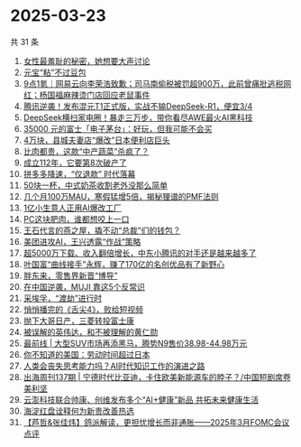 # 2025-03-23

共 31 条

<!-- BEGIN 36KR -->
<!-- 最后更新时间 2025-03-23 06:21:21 +0800 -->
1. [女性最羞耻的秘密，她想要大声讨论](https://36kr.com/p/3201102852586888)
1. [元宝“粘”不过豆包](https://36kr.com/p/3213021906177157)
1. [9点1氪｜网易云向李荣浩致歉；司马南偷税被罚超900万，此前曾痛批逃税网红；杨国福麻辣烫门店回应老鼠事件](https://36kr.com/p/3216170301115265)
1. [腾讯逆袭！发布混元T1正式版，实战不输DeepSeek-R1，便宜3/4](https://36kr.com/p/3216256675957891)
1. [DeepSeek横扫家电圈！暴走三万步，带你看尽AWE最火AI黑科技](https://36kr.com/p/3215793369844872)
1. [35000 元的富士「电子茅台」：好玩，但我可能不会买](https://36kr.com/p/3216904958512005)
1. [4万块，县城夫妻店“爆改”日本便利店巨头](https://36kr.com/p/3216802604534661)
1. [比肉都贵，这款“中产蔬菜”杀疯了？](https://36kr.com/p/3216750583893129)
1. [成立112年，它要第8次破产了](https://36kr.com/p/3216798506912902)
1. [拼多多降速，“仅退款” 时代落幕](https://36kr.com/p/3216112004769287)
1. [50块一杯，中式奶茶收割老外没那么简单](https://36kr.com/p/3216733147188361)
1. [几个月100万MAU，寒假猛增5倍，揭秘狸谱的PMF法则](https://36kr.com/p/3201257003125121)
1. [1亿小生意人正用AI爆改工厂](https://36kr.com/p/3216093999162626)
1. [PC这块肥肉，谁都想咬上一口](https://36kr.com/p/3216134376295559)
1. [王石代言的燕之屋，撬不动“总裁”们的钱包？](https://36kr.com/p/3216807673013760)
1. [美团进攻AI，王兴透露“作战”策略](https://36kr.com/p/3216881632168836)
1. [超5000万下载、收入翻倍增长，中东小腾讯的对手还是越来越多了](https://36kr.com/p/3215959362800519)
1. [叶国富“曲线接手”永辉，赚了170亿的名创优品有了新野心](https://36kr.com/p/3216992984059015)
1. [胖东来，零售界新晋“博导”](https://36kr.com/p/3216060367653764)
1. [在中国逆袭，MUJI 靠这5个反常识](https://36kr.com/p/3215687346899848)
1. [采埃孚，“渡劫”进行时](https://36kr.com/p/3216700022738052)
1. [悄悄播完的《舌尖4》，败给短视频](https://36kr.com/p/3216030542171016)
1. [抛下大哥日产，三菱转投富士康](https://36kr.com/p/3216699894254720)
1. [被误解的英伟达，和不被理解的黄仁勋](https://36kr.com/p/3216908791532424)
1. [最前线 | 大型SUV市场再添黑马，腾势N9售价38.98-44.98万元](https://36kr.com/p/3217054143827076)
1. [你不知道的美国：劳动时间超过日本](https://36kr.com/p/3216699321797766)
1. [人类会丧失思考能力吗？AI时代知识工作的演进之路](https://36kr.com/p/3210529182844035)
1. [出海周刊137期 | 宁德时代比亚迪，卡住欧美新能源车的脖子？/中国短剧席卷美利坚](https://36kr.com/p/3216193873283973)
1. [云澎科技联合帅康、创维发布多个“AI+健康”新品 共拓未来健康生活](https://36kr.com/p/3215896307239812)
1. [海淀红盘诠释何为新贵改善热选](https://36kr.com/p/3217437869067396)
1. [【芦哲&张佳炜】鸽派解读，更担忧增长而非通胀——2025年3月FOMC会议点评](https://36kr.com/p/3215722078505856)
<!-- END 36KR -->